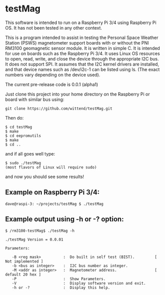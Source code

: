 # testMag

This software is intended to run on a Raspberry Pi 3/4 using Raspberry Pi OS.  It has not been tested in any other context.

This is a program intended to assist in testing the Personal Space Weather Station (PSWS) magnetometer support boards with or without the PNI RM3100 geomagnetic sensor module.  It is written in simple C. It is intended for use on boards such as the Raspberry Pi 3/4. It uses Linux OS resources to open, read, write, and close the device through the appropriate I2C bus.  It does not support SPI.  It assumes that the I2C kernel drivers are installed, and that device names such as /dev/i2c-1 can be listed using ls.  (The exact numbers vary depending on the device used).

The current pre-release code is 0.0.1 (alpha1)

Just clone this project into your home directory on the Raspberry Pi or board with similar bus using:

    git clone https://github.com/wittend/testMag.git

Then do:

    $ cd testMag
    $ make
    $ cd eepromutils
    $ make
    $ cd ..


and if all goes well type:

    $ sudo ./testMag
    (most flavors of Linux will require sudo)


and now you should see some results!

## Example on Raspberry Pi 3/4:

    dave@raspi-3: ~/projects/testMag $ ./testMag


## Example output using -h or -? option:

    $ /rm3100-testMag$ ./testMag -h

    ./testMag Version = 0.0.01

    Parameters:

       -B <reg mask>          :  Do built in self test (BIST).         [ Not implemented ]
       -b <bus as integer>    :  I2C bus number as integer.
       -M <addr as integer>   :  Magnetometer address.                 [ default 20 hex ]
       -P                     :  Show Parameters.
       -V                     :  Display software version and exit.
       -h or -?               :  Display this help.


